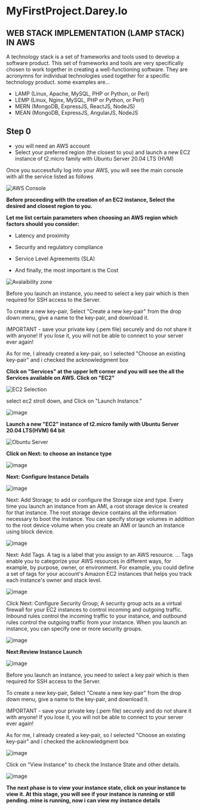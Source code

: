 #  MyFirstProject.Darey.Io

## WEB STACK IMPLEMENTATION (LAMP STACK) IN AWS
A technology stack is a set of frameworks and tools used to develop a software product. This set of frameworks and tools are very specifically chosen to work together in creating a well-functioning software. They are acronymns for individual technologies used together for a specific technology product. some examples are…

* LAMP (Linux, Apache, MySQL, PHP or Python, or Perl)
* LEMP (Linux, Nginx, MySQL, PHP or Python, or Perl)
* MERN (MongoDB, ExpressJS, ReactJS, NodeJS)
* MEAN (MongoDB, ExpressJS, AngularJS, NodeJS

## Step 0 
* you will need an AWS account 
* Select your preferred region (the closest to you) and launch a new EC2 instance of t2.micro family with Ubuntu Server 20.04 LTS (HVM)

Once you successfully log into your AWS, you will see the main console with all the service listed as follows


![AWS Console](https://user-images.githubusercontent.com/84423958/127680745-429c26e4-84ba-4814-8e85-70d69ff92ae3.PNG)

**Before proceeding with the creation of an EC2 instance, Select the desired and closest region to you.**

**Let me list certain parameters when choosing an AWS region which factors should you consider:**

* Latency and proximity

* Security and regulatory compliance

* Service Level Agreements (SLA)

* And finally, the most important is the Cost

![Avalaibility zone](https://user-images.githubusercontent.com/84423958/127685975-af52e1f7-1568-4161-8a6a-cf45cb979717.PNG)

Before you launch an instance, you need to select a key pair which is then required for SSH access to the Server.

To create a new key-pair, Select "Create a new key-pair" from the drop down menu, give a name to the key-pair, and download it.

IMPORTANT - save your private key (.pem file) securely and do not share it with anyone! If you lose it, you will not be able to connect to your server ever again!

As for me, I already created a key-pair, so I selected "Choose an existing key-pair" and i checked the acknowledgment box


**Click on "Services" at the upper left corner and you will see the all the Services available on AWS. Click on "EC2"**

![EC2 Selection](https://user-images.githubusercontent.com/84423958/127687520-8cdb059b-fe3d-4f19-99ab-06a149daf8a4.PNG)

select ec2 stroll down, and Click on "Launch Instance."

![image](https://user-images.githubusercontent.com/84423958/127687845-da1e4f05-a772-4210-87cb-a5331ef57266.png)



**Launch a new "EC2" instance of t2.micro family with Ubuntu Server 20.04 LTS(HVM) 64 bit**

![Obuntu Server](https://user-images.githubusercontent.com/84423958/127685312-ceaf0b38-fe5e-4f6d-8f1a-97fc5e57c16d.PNG)

**Click on Next: to choose an instance type**

![image](https://user-images.githubusercontent.com/84423958/127688873-233ba6a4-fa13-4325-a873-655057447b05.png)


**Next: Configure Instance Details**

![image](https://user-images.githubusercontent.com/84423958/127689158-1a64683b-e079-42e7-9a29-e46fbacd67e4.png)

Next: Add Storage; to add or configure the Storage size and type. Every time you launch an instance from an AMI, a root storage device is created for that instance. The root storage device contains all the information necessary to boot the instance. You can specify storage volumes in addition to the root device volume when you create an AMI or launch an instance using block device.

![image](https://user-images.githubusercontent.com/84423958/127690076-00716498-1e80-414a-bbf1-334d93e8a63d.png)

Next: Add Tags. A tag is a label that you assign to an AWS resource. ... Tags enable you to categorize your AWS resources in different ways, for example, by purpose, owner, or environment. For example, you could define a set of tags for your account's Amazon EC2 instances that helps you track each instance's owner and stack level.

![image](https://user-images.githubusercontent.com/84423958/127690478-1a7cbf74-0aa1-4c88-967f-109e0a0cb058.png)


Click Next: Configure Security Group; A security group acts as a virtual firewall for your EC2 instances to control incoming and outgoing traffic. Inbound rules control the incoming traffic to your instance, and outbound rules control the outgoing traffic from your instance. When you launch an instance, you can specify one or more security groups.

![image](https://user-images.githubusercontent.com/84423958/127691533-75e49e26-6d91-46df-a6df-0e13114cbf22.png)

**Next:Review Instance Launch**

![image](https://user-images.githubusercontent.com/84423958/127693935-a1b4de94-d7c2-4bb1-b413-323dca3aa859.png)

Before you launch an instance, you need to select a key pair which is then required for SSH access to the Server.

To create a new key-pair, Select "Create a new key-pair" from the drop down menu, give a name to the key-pair, and download it.

IMPORTANT - save your private key (.pem file) securely and do not share it with anyone! If you lose it, you will not be able to connect to your server ever again!

As for me, I already created a key-pair, so I selected "Choose an existing key-pair" and i checked the acknowledgment box


![image](https://user-images.githubusercontent.com/84423958/127694403-6bea779f-d03a-415a-a9ec-1ba45f830e78.png)


Click on "View Instance" to check the Instance State and other details.

![image](https://user-images.githubusercontent.com/84423958/127694579-b7aa0fe2-f689-470f-a231-9e66b4276475.png)


**The next phase is to view your instance state, click on your instance to view it. At this stage, you will see if your instance is running or still pending. mine is running, now i can view my instance details**










